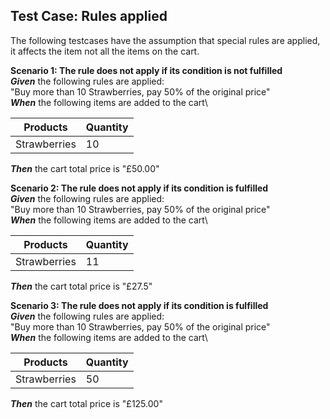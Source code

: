 ## Test Case: Rules applied

The following testcases have the assumption that special rules are applied, it affects the item not all the items on the
cart.

**Scenario 1: The rule does not apply if its condition is not fulfilled**\
***Given*** the following rules are applied:\
"Buy more than 10 Strawberries, pay 50% of the original price"\
***When*** the following items are added to the cart\

| Products     | Quantity |
|--------------|----------|
| Strawberries | 10       |

***Then*** the cart total price is "£50.00"

**Scenario 2: The rule does not apply if its condition is fulfilled**\
***Given*** the following rules are applied:\
"Buy more than 10 Strawberries, pay 50% of the original price"\
***When*** the following items are added to the cart\

| Products     | Quantity |
|--------------|----------|
| Strawberries | 11       |

***Then*** the cart total price is "£27.5"

**Scenario 3: The rule does not apply if its condition is fulfilled**\
***Given*** the following rules are applied:\
"Buy more than 10 Strawberries, pay 50% of the original price"\
***When*** the following items are added to the cart\

| Products     | Quantity |
|--------------|----------|
| Strawberries | 50       |

***Then*** the cart total price is "£125.00"

